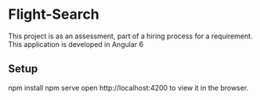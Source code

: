# Flight-Search
This project is as an assessment, part of a hiring process for a requirement. This application is developed in Angular 6

## Setup
npm install
npm serve
open http://localhost:4200 to view it in the browser.

